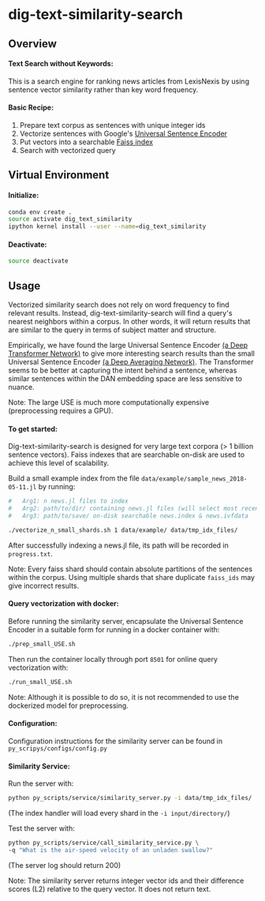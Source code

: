 # dig-text-similarity-search

## Overview
#### Text Search without Keywords:
This is a search engine for ranking news articles from LexisNexis 
by using sentence vector similarity rather than key word frequency. 


#### Basic Recipe:
1) Prepare text corpus as sentences with unique integer ids
2) Vectorize sentences with Google's [Universal Sentence Encoder](https://tfhub.dev/google/universal-sentence-encoder-large/3)
3) Put vectors into a searchable [Faiss index](https://github.com/facebookresearch/faiss)
4) Search with vectorized query


## Virtual Environment
#### Initialize:
```bash
conda env create .
source activate dig_text_similarity
ipython kernel install --user --name=dig_text_similarity
```

#### Deactivate:
```bash
source deactivate
```


## Usage
Vectorized similarity search does not rely on word frequency to find relevant results. 
Instead, dig-text-similarity-search will find a query's nearest neighbors within a corpus. 
In other words, it will return results that are similar to the query in terms of 
subject matter and structure. 

Empirically, we have found the large Universal Sentence Encoder 
[(a Deep Transformer Network)](https://tfhub.dev/google/universal-sentence-encoder-large/3) 
to give more interesting search results than the small Universal Sentence Encoder 
[(a Deep Averaging Network)](https://tfhub.dev/google/universal-sentence-encoder/2). 
The Transformer seems to be better at capturing the intent behind a sentence, 
whereas similar sentences within the DAN embedding space are less sensitive to nuance.

Note: The large USE is much more computationally expensive (preprocessing requires a GPU).

#### To get started:
Dig-text-similarity-search is designed for very large text corpora (> 1 billion sentence vectors). 
Faiss indexes that are searchable on-disk are used to achieve this level of scalability. 

Build a small example index from the file `data/example/sample_news_2018-05-11.jl` by running:
```bash
#   Arg1: n news.jl files to index
#   Arg2: path/to/dir/ containing news.jl files (will select most recent date)
#   Arg3: path/to/save/ on-disk searchable news.index & news.ivfdata

./vectorize_n_small_shards.sh 1 data/example/ data/tmp_idx_files/
```

After successfully indexing a news.jl file, its path will be recorded in `progress.txt`.

Note: Every faiss shard should contain absolute partitions of the sentences within the corpus. 
Using multiple shards that share duplicate `faiss_ids` may give incorrect results. 

#### Query vectorization with docker:
Before running the similarity server, encapsulate the Universal Sentence Encoder in a suitable 
form for running in a docker container with:

```bash
./prep_small_USE.sh
```

Then run the container locally through port `8501` for online query vectorization with: 

```bash
./run_small_USE.sh
```

Note: Although it is possible to do so, it is not recommended to use 
the dockerized model for preprocessing.

#### Configuration:
Configuration instructions for the similarity server can be found in `py_scripys/configs/config.py`

#### Similarity Service:
Run the server with:
```bash
python py_scripts/service/similarity_server.py -i data/tmp_idx_files/ 
```

(The index handler will load every shard in the `-i input/directory/`)

Test the server with: 
```bash
python py_scripts/service/call_similarity_service.py \
-q "What is the air-speed velocity of an unladen swallow?"
```

(The server log should return 200)

Note: The similarity server returns integer vector ids and their difference scores (L2) 
relative to the query vector. It does not return text.
